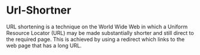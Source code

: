 # Url-Shortner
URL shortening is a technique on the World Wide Web in which a Uniform Resource Locator (URL) may be made substantially shorter and still direct to the required page. This is achieved by using a redirect which links to the web page that has a long URL. 
